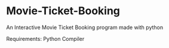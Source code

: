 # Movie-Ticket-Booking
An Interactive Movie Ticket Booking program made with python 
 
Requirements: Python Compiler 

